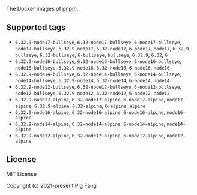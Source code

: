 The Docker images of [pnpm](https://pnpm.io).

## Supported tags

- `6.32.9-node17-bullseye`, `6.32-node17-bullseye`, `6-node17-bullseye`, `node17-bullseye`, `6.32.9-node17`, `6.32-node17`, `6-node17`, `node17`, `6.32.9-bullseye`, `6.32-bullseye`, `6-bullseye`, `bullseye`, `6.32.9`, `6.32`, `6`
- `6.32.9-node16-bullseye`, `6.32-node16-bullseye`, `6-node16-bullseye`, `node16-bullseye`, `6.32.9-node16`, `6.32-node16`, `6-node16`, `node16`
- `6.32.9-node14-bullseye`, `6.32-node14-bullseye`, `6-node14-bullseye`, `node14-bullseye`, `6.32.9-node14`, `6.32-node14`, `6-node14`, `node14`
- `6.32.9-node12-bullseye`, `6.32-node12-bullseye`, `6-node12-bullseye`, `node12-bullseye`, `6.32.9-node12`, `6.32-node12`, `6-node12`, `node12`
- `6.32.9-node17-alpine`, `6.32-node17-alpine`, `6-node17-alpine`, `node17-alpine`, `6.32.9-alpine`, `6.32-alpine`, `6-alpine`, `alpine`
- `6.32.9-node16-alpine`, `6.32-node16-alpine`, `6-node16-alpine`, `node16-alpine`
- `6.32.9-node14-alpine`, `6.32-node14-alpine`, `6-node14-alpine`, `node14-alpine`
- `6.32.9-node12-alpine`, `6.32-node12-alpine`, `6-node12-alpine`, `node12-alpine`

## License

MIT License

Copyright (c) 2021-present Pig Fang
